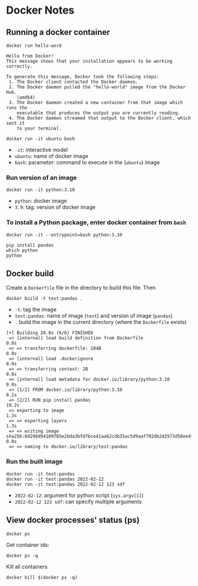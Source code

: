 # Docker Notes

## Running a docker container

```
docker run hello-word
```
```
Hello from Docker!
This message shows that your installation appears to be working correctly.

To generate this message, Docker took the following steps:
 1. The Docker client contacted the Docker daemon.
 2. The Docker daemon pulled the "hello-world" image from the Docker Hub.
    (amd64)
 3. The Docker daemon created a new container from that image which runs the
    executable that produces the output you are currently reading.
 4. The Docker daemon streamed that output to the Docker client, which sent it
    to your terminal.
```


```
docker run -it ubuntu bash
```
- `-it`: interactive model
- `ubuntu`: name of docker image
- `bash`: parameter: command to execute in the (`ubuntu`) image

### Run version of an image
```
docker run -it python:3.10
```
- `python`: docker image
- `3.9`: tag: version of docker image

### To install a Python package, enter docker container from `bash`
```
docker run -it --entrypoint=bash python:3.10

pip install pandas
which python
python
```

## Docker build

Create a `Dockerfile` file in the directory to build this file. Then
```
docker build -t test:pandas .
```
- `-t`: tag the image
- `test:pandas`: name of image (`test`) and version of image (`pandas`)
- `.` build the image in the current directory (where the `Dockerfile` exists)

```
[+] Building 20.8s (6/6) FINISHED                                                                                                     
 => [internal] load build definition from Dockerfile                                                                             0.0s
 => => transferring dockerfile: 104B                                                                                             0.0s
 => [internal] load .dockerignore                                                                                                0.0s
 => => transferring context: 2B                                                                                                  0.0s
 => [internal] load metadata for docker.io/library/python:3.10                                                                   0.0s
 => [1/2] FROM docker.io/library/python:3.10                                                                                     0.1s
 => [2/2] RUN pip install pandas                                                                                                19.2s
 => exporting to image                                                                                                           1.3s
 => => exporting layers                                                                                                          1.3s
 => => writing image sha256:8d298d94189705e2bda3bfd7bce41aa62cdb35ac5d9aaf792db2d2573d50ee4f                                     0.0s 
 => => naming to docker.io/library/test:pandas  
 ```
 
 ### Run the built image
 ```
 docker run -it test:pandas
 docker run -it test:pandas 2022-02-12
 docker run -it test:pandas 2022-02-12 123 sdf
 ```
 - `2022-02-12`: argument for python script (`sys.argv[1]`)
 - `2022-02-12 123 sdf`: can specify multiple arguments


## View docker processes' status (ps)
```
docker ps
```

Get container ids:
```
docker ps -q
```

Kill all containers
```
docker kill $(docker ps -q)
```
 
 




